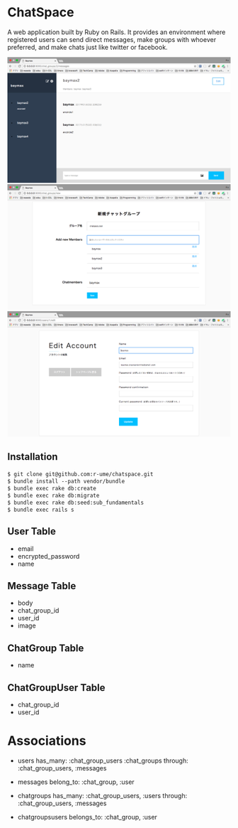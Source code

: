 # ChatSpace

A web application built by Ruby on Rails. It provides an environment where registered users can send direct messages, make groups with whoever preferred, and make chats just like twitter or facebook.

![chatspace1](ImagesForReadMe/chatspace1.png)
![chatspace2](ImagesForReadMe/chatspace2.png)
![chatspace3](ImagesForReadMe/chatspace3.png)

## Installation
```
$ git clone git@github.com:r-ume/chatspace.git
$ bundle install --path vendor/bundle
$ bundle exec rake db:create
$ bundle exec rake db:migrate
$ bundle exec rake db:seed:sub_fundamentals
$ bundle exec rails s
```

## User Table
  - email
  - encrypted_password
  - name

## Message Table
  - body
  - chat_group_id
  - user_id
  - image
  
## ChatGroup Table
  - name

## ChatGroupUser Table
  - chat_group_id
  - user_id

# Associations

- users has_many: :chat_group_users :chat_groups through: :chat_group_users, :messages 

- messages belong_to: :chat_group, :user

- chatgroups has_many: :chat_group_users, :users through: :chat_group_users, :messages

- chatgroupsusers belongs_to: :chat_group, :user

